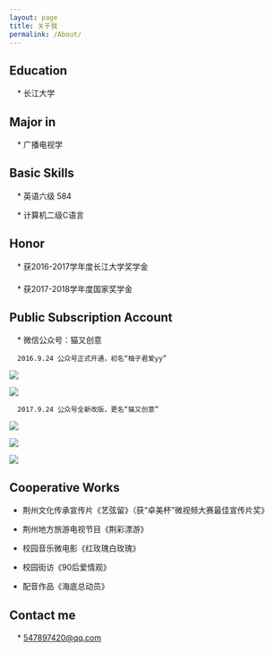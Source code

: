 ```yaml
---
layout: page
title: 关于我
permalink: /About/
---
```

## Education

　* 长江大学

## Major in

　* 广播电视学

## Basic Skills

　*  英语六级 584

　* 计算机二级C语言

## Honor

　*  获2016-2017学年度长江大学奖学金  
　  
　*  获2017-2018学年度国家奖学金    

## Public Subscription Account

　* 微信公众号：猫又创意
 
      2016.9.24 公众号正式开通，初名“柚子君爱yy”

![](../images/pomelo1.gif )

![](../images/pomelo2.gif) <!-- .element height="20%" width="20%" -->

      2017.9.24 公众号全新改版，更名“猫又创意”

![](../images/head.gif)  

![](../images/middle.gif)  

![](../images/rear.gif)  


## Cooperative Works

* 荆州文化传承宣传片《艺弦留》（获“卓美杯”微视频大赛最佳宣传片奖》

* 荆州地方旅游电视节目《荆彩漂游》

* 校园音乐微电影《红玫瑰白玫瑰》

* 校园街访《90后爱情观》

* 配音作品《海底总动员》


## Contact me

　* [547897420@qq.com](mailto:547897420@qq.com)